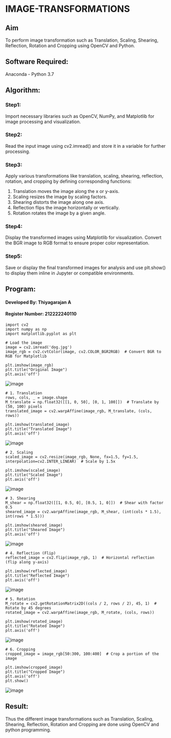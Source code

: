 # IMAGE-TRANSFORMATIONS


## Aim
To perform image transformation such as Translation, Scaling, Shearing, Reflection, Rotation and Cropping using OpenCV and Python.

## Software Required:
Anaconda - Python 3.7

## Algorithm:
### Step1: 
 Import necessary libraries such as OpenCV, NumPy, and Matplotlib for image processing and visualization.

### Step2:
Read the input image using cv2.imread() and store it in a variable for further processing.

### Step3:
Apply various transformations like translation, scaling, shearing, reflection, rotation, and cropping by defining corresponding functions:
1. Translation moves the image along the x or y-axis.
2. Scaling resizes the image by scaling factors.
3. Shearing distorts the image along one axis.
4. Reflection flips the image horizontally or vertically.
5. Rotation rotates the image by a given angle.

### Step4:
Display the transformed images using Matplotlib for visualization. Convert the BGR image to RGB format to ensure proper color representation.

### Step5:
Save or display the final transformed images for analysis and use plt.show() to display them inline in Jupyter or compatible environments.

## Program:

#### Developed By: Thiyagarajan A
#### Register Number: 212222240110
```
import cv2
import numpy as np
import matplotlib.pyplot as plt

# Load the image
image = cv2.imread('dog.jpg')
image_rgb = cv2.cvtColor(image, cv2.COLOR_BGR2RGB)  # Convert BGR to RGB for Matplotlib
```
```
plt.imshow(image_rgb)
plt.title("Original Image")
plt.axis('off')
```
![image](https://github.com/user-attachments/assets/fbe21a73-826a-4dca-a412-2dc7010ebb0c)
```
# 1. Translation
rows, cols, _ = image.shape
M_translate = np.float32([[1, 0, 50], [0, 1, 100]])  # Translate by (50, 100) pixels
translated_image = cv2.warpAffine(image_rgb, M_translate, (cols, rows))
```
```
plt.imshow(translated_image)
plt.title("Translated Image")
plt.axis('off')
```
![image](https://github.com/user-attachments/assets/dbe835cb-9f15-47d4-946d-1d151b79fda3)
```
# 2. Scaling
scaled_image = cv2.resize(image_rgb, None, fx=1.5, fy=1.5, interpolation=cv2.INTER_LINEAR)  # Scale by 1.5x
```
```
plt.imshow(scaled_image)
plt.title("Scaled Image")
plt.axis('off')
```
![image](https://github.com/user-attachments/assets/2ca87df4-c779-44af-9e94-a65312d8657f)

```
# 3. Shearing
M_shear = np.float32([[1, 0.5, 0], [0.5, 1, 0]])  # Shear with factor 0.5
sheared_image = cv2.warpAffine(image_rgb, M_shear, (int(cols * 1.5), int(rows * 1.5)))
```
```
plt.imshow(sheared_image)
plt.title("Sheared Image")
plt.axis('off')
```
![image](https://github.com/user-attachments/assets/01b8fe2c-f7d4-4f38-bb8f-877592abc663)

```
# 4. Reflection (Flip)
reflected_image = cv2.flip(image_rgb, 1)  # Horizontal reflection (flip along y-axis)
```
```
plt.imshow(reflected_image)
plt.title("Reflected Image")
plt.axis('off')
```
![image](https://github.com/user-attachments/assets/64f07186-2cc2-4d52-83b1-f6cebafa724a)

```
# 5. Rotation
M_rotate = cv2.getRotationMatrix2D((cols / 2, rows / 2), 45, 1)  # Rotate by 45 degrees
rotated_image = cv2.warpAffine(image_rgb, M_rotate, (cols, rows))
```
```
plt.imshow(rotated_image)
plt.title("Rotated Image")
plt.axis('off')
```
![image](https://github.com/user-attachments/assets/df3fdcdb-b1fc-4f3c-8a68-933d68a08708)

```
# 6. Cropping
cropped_image = image_rgb[50:300, 100:400]  # Crop a portion of the image
```
```
plt.imshow(cropped_image)
plt.title("Cropped Image")
plt.axis('off')
plt.show()
```

![image](https://github.com/user-attachments/assets/5c5989da-9684-4eb3-951a-a34248e89ce4)




## Result: 

Thus the different image transformations such as Translation, Scaling, Shearing, Reflection, Rotation and Cropping are done using OpenCV and python programming.
